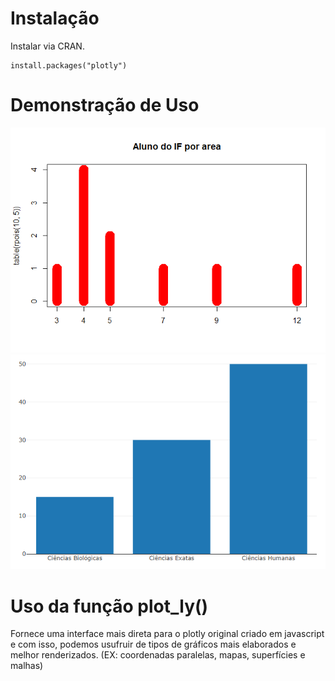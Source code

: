 # Instalação

Instalar via CRAN.

    install.packages("plotly")

# Demonstração de Uso

![](plotly_files/figure-markdown_strict/pressure-1.png)
<img src="newplot.png" class="screenshot" width=800 />

# Uso da função plot\_ly()

Fornece uma interface mais direta para o plotly original criado em
javascript e com isso, podemos usufruir de tipos de gráficos mais
elaborados e melhor renderizados. (EX: coordenadas paralelas, mapas,
superfícies e malhas)
